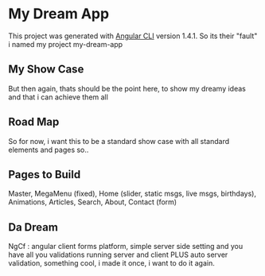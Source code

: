 # My Dream App

This project was generated with [Angular CLI](https://github.com/angular/angular-cli) version 1.4.1.
So its their "fault" i named my project my-dream-app

## My Show Case

But then again, thats should be the point here, to show my dreamy ideas and that i can achieve them all

## Road Map

So for now, i want this to be a standard show case with all standard elements and pages so..

## Pages to Build

Master, MegaMenu (fixed), Home (slider, static msgs, live msgs, birthdays), Animations, Articles, Search, About, Contact (form)

## Da Dream

NgCf : angular client forms platform, simple server side setting and you have all you validations running server and client PLUS auto server validation, something cool, i made it once, i want to do it again.